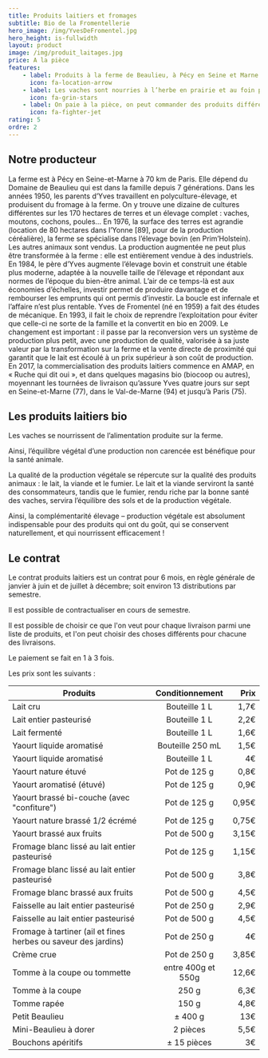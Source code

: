 ```yaml
---
title: Produits laitiers et fromages
subtitle: Bio de la Fromentellerie
hero_image: /img/YvesDeFromentel.jpg
hero_height: is-fullwidth
layout: product
image: /img/produit_laitages.jpg
price: A la pièce
features:
    - label: Produits à la ferme de Beaulieu, à Pécy en Seine et Marne (77)
      icon: fa-location-arrow
    - label: Les vaches sont nourries à l’herbe en prairie et au foin produit sur l’exploitation, le lait est de qualité, bio.
      icon: fa-grin-stars
    - label: On paie à la pièce, on peut commander des produits différents à chaque livraison
      icon: fa-fighter-jet
rating: 5
ordre: 2
---
```



## Notre producteur

La ferme est à Pécy en Seine-et-Marne à 70 km de Paris. Elle dépend du Domaine de Beaulieu qui est dans la famille depuis 7 générations. Dans les années 1950, les parents d’Yves travaillent en polyculture-élevage, et produisent du fromage à la ferme. On y trouve une dizaine de cultures différentes sur les 170 hectares de terres et un élevage complet : vaches, moutons, cochons, poules… En 1976, la surface des terres est agrandie (location de 80 hectares dans l’Yonne [89], pour de la production céréalière), la ferme se spécialise dans l’élevage bovin (en Prim’Holstein). Les autres animaux sont vendus. La production augmentée ne peut plus être transformée à la ferme : elle est entièrement vendue à des industriels. En 1984, le père d’Yves augmente l’élevage bovin et construit une étable plus moderne, adaptée à la nouvelle taille de l’élevage et répondant aux normes de l’époque du bien-être animal. L’air de ce temps-là est aux économies d’échelles, investir permet de produire davantage et de rembourser les emprunts qui ont permis d’investir. La boucle est infernale et l’affaire n’est plus rentable. Yves de Fromentel (né en 1959) a fait des études de mécanique. En 1993, il fait le choix de reprendre l’exploitation pour éviter que celle-ci ne sorte de la famille et la convertit en bio en 2009. Le changement est important : il passe par la reconversion vers un système de production plus petit, avec une production de qualité, valorisée à sa juste valeur par la transformation sur la ferme et la vente directe de proximité qui garantit que le lait est écoulé à un prix supérieur à son coût de production. En 2017, la commercialisation des produits laitiers commence en AMAP, en « Ruche qui dit oui », et dans quelques magasins bio (biocoop ou autres), moyennant les tournées de livraison qu’assure Yves quatre jours sur sept en Seine-et-Marne (77), dans le Val-de-Marne (94) et jusqu’à Paris (75).

## Les produits laitiers bio

Les vaches se nourrissent de l’alimentation produite sur la ferme.

Ainsi, l’équilibre végétal d’une production non carencée est bénéfique pour la santé animale.

La qualité de la production végétale se répercute sur la qualité des produits animaux : le lait, la viande et le fumier. Le lait et la viande serviront la santé des consommateurs, tandis que le fumier, rendu riche par la bonne santé des vaches, servira l’équilibre des sols et de la production végétale.

Ainsi, la complémentarité élevage – production végétale est absolument indispensable pour des produits qui ont du goût, qui se conservent naturellement, et qui nourrissent efficacement !

## Le contrat

Le contrat produits laitiers est un contrat pour 6 mois, en règle générale de janvier à juin et de juillet à décembre; soit environ 13 distributions par semestre. 

Il est possible de contractualiser en cours de semestre.

Il est possible de choisir ce que l'on veut pour chaque livraison parmi une liste de produits, et l'on peut choisir des choses différents pour chacune des livraisons. 

Le paiement se fait en 1 à 3 fois.

Les prix sont les suivants : 

| Produits        | Conditionnement           | Prix  |
| ------------- |:-------------:| -----:|
| Lait cru | Bouteille 1 L | 1,7€ |
| Lait entier pasteurisé | Bouteille 1 L | 2,2€ |
| Lait fermenté | Bouteille 1 L | 1,6€ |
| Yaourt liquide aromatisé | Bouteille 250 mL | 1,5€ |
| Yaourt liquide aromatisé | Bouteille 1 L | 4€ |
| Yaourt nature étuvé | Pot de 125 g | 0,8€ |
| Yaourt aromatisé (étuvé) | Pot de 125 g | 0,9€ |
| Yaourt brassé bi-couche (avec "confiture") | Pot de 125 g | 0,95€ |
| Yaourt nature brassé 1/2 écrémé | Pot de 125 g | 0,75€ |
| Yaourt brassé aux fruits| Pot de 500 g | 3,15€ |
| Fromage blanc lissé au lait entier pasteurisé | Pot de 125 g | 1,15€ |
| Fromage blanc lissé au lait entier pasteurisé | Pot de 500 g | 3,8€ |
| Fromage blanc brassé aux fruits| Pot de 500 g | 4,5€ |
| Faisselle au lait entier pasteurisé | Pot de 250 g | 2,9€ |
| Faisselle au lait entier pasteurisé | Pot de 500 g | 4,5€ |
| Fromage à tartiner (ail et fines herbes ou saveur des jardins)| Pot de 250 g | 4€ |
| Crème crue | Pot de 250 g | 3,85€ |
| Tomme à la coupe ou tommette | entre 400g et 550g | 12,6€ |
| Tomme à la coupe | 250 g | 6,3€ |
| Tomme rapée | 150 g | 4,8€ |
| Petit Beaulieu | ± 400 g | 13€ |
| Mini-Beaulieu à dorer | 2 pièces | 5,5€ |
| Bouchons apéritifs | ± 15 pièces | 3€ |

